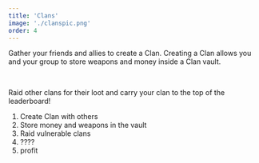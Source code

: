 ```yaml
---
title: 'Clans'
image: './clanspic.png'
order: 4
---
```


Gather your friends and allies to create a Clan.
Creating a Clan allows you and your group to store weapons and money inside a Clan vault.

<br>

Raid other clans for their loot and carry your clan to the top of the leaderboard!

1. Create Clan with others
1. Store money and weapons in the vault
1. Raid vulnerable clans
1. ????
1. profit